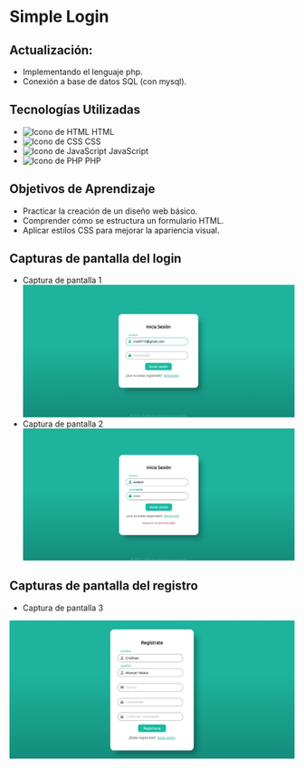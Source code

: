 # Simple Login
## Actualización:
  - Implementando el lenguaje php.
  - Conexión a base de datos SQL (con mysql).
## Tecnologías Utilizadas
- <img src="https://cdn-icons-png.flaticon.com/512/732/732212.png" alt="Icono de HTML" width="15" height="15"> HTML
- <img src="https://cdn4.iconfinder.com/data/icons/social-media-logos-6/512/121-css3-512.png" alt="Icono de CSS" width="15" height="15"> CSS
- <img src="https://upload.wikimedia.org/wikipedia/commons/thumb/9/99/Unofficial_JavaScript_logo_2.svg/800px-Unofficial_JavaScript_logo_2.svg.png" alt="Icono de JavaScript" width="15" height="15"> JavaScript
- <img src="https://assets.zabbix.com/img/brands/php.svg" alt="Icono de PHP" width="15" height="15"> PHP
## Objetivos de Aprendizaje
- Practicar la creación de un diseño web básico.
- Comprender cómo se estructura un formulario HTML.
- Aplicar estilos CSS para mejorar la apariencia visual.  
## Capturas de pantalla del login
  - Captura de pantalla 1 <br>
  <img src="Screenshots/login2.png" alt="Login" width="800"><br>
  - Captura de pantalla 2 <br>
  <img src="Screenshots/login3.png" alt="Login" width="800"><br>
## Capturas de pantalla del registro
  - Captura de pantalla 3 <br>
  <img src="Screenshots/Registro1.png" alt="Login" width="800">
  